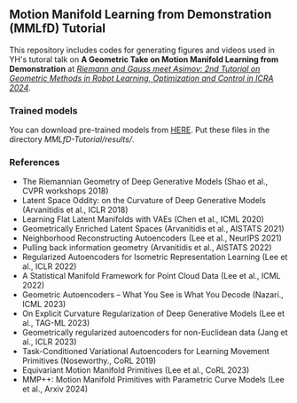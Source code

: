## Motion Manifold Learning from Demonstration (MMLfD) Tutorial

This repository includes codes for generating figures and videos used in YH's tutoral talk on 
**A Geometric Take on Motion Manifold Learning from Demonstration**
at *[Riemann and Gauss meet Asimov: 2nd Tutorial on Geometric Methods in Robot Learning, Optimization and Control in ICRA 2024](https://sites.google.com/view/icra-2024-tutorial-geometry/)*. 

### Trained models

You can download pre-trained models from [HERE](https://drive.google.com/drive/folders/1aeHgiGucysqyV9Opx8XQGhm2JLey9FR4?usp=sharing). 
Put these files in the directory *MMLfD-Tutorial/results/*.

### References
* The Riemannian Geometry of Deep Generative Models (Shao et al., CVPR workshops 2018)
* Latent Space Oddity: on the Curvature of Deep Generative Models (Arvanitidis et al., ICLR 2018)
* Learning Flat Latent Manifolds with VAEs (Chen et al., ICML 2020)
* Geometrically Enriched Latent Spaces (Arvanitidis et al., AISTATS 2021)
* Neighborhood Reconstructing Autoencoders (Lee et al., NeurIPS 2021)
* Pulling back information geometry (Arvanitidis et al., AISTATS 2022)
* Regularized Autoencoders for Isometric Representation Learning (Lee et al., ICLR 2022)
* A Statistical Manifold Framework for Point Cloud Data (Lee et al., ICML 2022) 
* Geometric Autoencoders – What You See is What You Decode (Nazari., ICML 2023)
* On Explicit Curvature Regularization of Deep Generative Models (Lee et al., TAG-ML 2023)
* Geometrically regularized autoencoders for non-Euclidean data (Jang et al., ICLR 2023)
* Task-Conditioned Variational Autoencoders for Learning Movement Primitives (Noseworthy., CoRL 2019) 
* Equivariant Motion Manifold Primitives (Lee et al., CoRL 2023)
* MMP++: Motion Manifold Primitives with Parametric Curve Models (Lee et al., Arxiv 2024)
